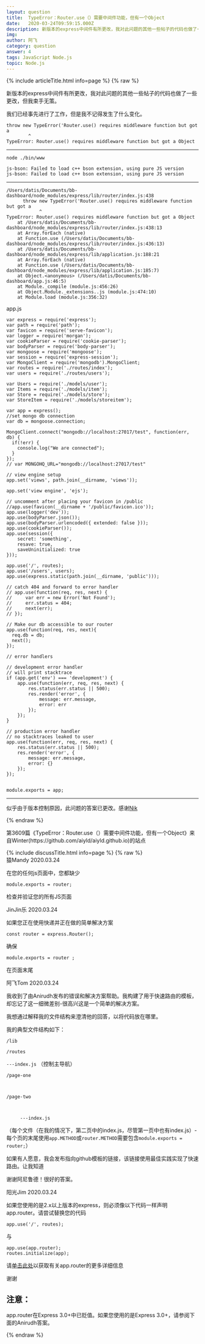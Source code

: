 ```yaml
---
layout: question
title:  TypeError：Router.use（）需要中间件功能，但有一个Object
date:   2020-03-24T09:59:15.000Z
description: 新版本的express中间件有所更改，我对此问题的其他一些帖子的代码也做了一些更改，但我束手无策。我们已经事先进行了工作，但是我不记得发生了什么变化。...
img: 
author: 阿飞
category: question
answer: 4
tags: JavaScript Node.js
topic: Node.js
---
```

<div class="article-root">
  <div class="article">
    {% include articleTitle.html info=page %}
    {% raw %}
    <div class="article-content"><p><font style="vertical-align: inherit;"><font style="vertical-align: inherit;">新版本的express中间件有所更改，我对此问题的其他一些帖子的代码也做了一些更改，但我束手无策。</font></font></p>

<p><font style="vertical-align: inherit;"><font style="vertical-align: inherit;">我们已经事先进行了工作，但是我不记得发生了什么变化。 </font></font></p>

<pre class="lang-none prettyprint-override"><code>throw new TypeError('Router.use() requires middleware function but got a<font></font>
        ^<font></font>
TypeError: Router.use() requires middleware function but got a Object<font></font>
</code></pre>

<hr>

<pre class="lang-none prettyprint-override"><code>node ./bin/www<font></font>
<font></font>
js-bson: Failed to load c++ bson extension, using pure JS version<font></font>
js-bson: Failed to load c++ bson extension, using pure JS version<font></font>
</code></pre>

<hr>

<pre><code>/Users/datis/Documents/bb-dashboard/node_modules/express/lib/router/index.js:438<font></font>
      throw new TypeError('Router.use() requires middleware function but got a<font></font>
            ^<font></font>
TypeError: Router.use() requires middleware function but got a Object<font></font>
    at /Users/datis/Documents/bb-dashboard/node_modules/express/lib/router/index.js:438:13<font></font>
    at Array.forEach (native)<font></font>
    at Function.use (/Users/datis/Documents/bb-dashboard/node_modules/express/lib/router/index.js:436:13)<font></font>
    at /Users/datis/Documents/bb-dashboard/node_modules/express/lib/application.js:188:21<font></font>
    at Array.forEach (native)<font></font>
    at Function.use (/Users/datis/Documents/bb-dashboard/node_modules/express/lib/application.js:185:7)<font></font>
    at Object.&lt;anonymous&gt; (/Users/datis/Documents/bb-dashboard/app.js:46:5)<font></font>
    at Module._compile (module.js:456:26)<font></font>
    at Object.Module._extensions..js (module.js:474:10)<font></font>
    at Module.load (module.js:356:32)<font></font>
</code></pre>

<p><font style="vertical-align: inherit;"><font style="vertical-align: inherit;">app.js</font></font></p>

<pre><code>var express = require('express');<font></font>
var path = require('path');<font></font>
var favicon = require('serve-favicon');<font></font>
var logger = require('morgan');<font></font>
var cookieParser = require('cookie-parser');<font></font>
var bodyParser = require('body-parser');<font></font>
var mongoose = require('mongoose');<font></font>
var session = require('express-session');<font></font>
var MongoClient = require('mongodb').MongoClient;<font></font>
var routes = require('./routes/index');<font></font>
var users = require('./routes/users');<font></font>
<font></font>
var Users = require('./models/user');<font></font>
var Items = require('./models/item');<font></font>
var Store = require('./models/store');<font></font>
var StoreItem = require('./models/storeitem');<font></font>
<font></font>
var app = express();<font></font>
//set mongo db connection<font></font>
var db = mongoose.connection; <font></font>
<font></font>
MongoClient.connect("mongodb://localhost:27017/test", function(err, db) {<font></font>
  if(!err) {<font></font>
    console.log("We are connected");<font></font>
  }<font></font>
});<font></font>
// var MONGOHQ_URL="mongodb://localhost:27017/test" <font></font>
<font></font>
// view engine setup<font></font>
app.set('views', path.join(__dirname, 'views'));<font></font>
<font></font>
app.set('view engine', 'ejs');<font></font>
<font></font>
// uncomment after placing your favicon in /public<font></font>
//app.use(favicon(__dirname + '/public/favicon.ico'));<font></font>
app.use(logger('dev'));<font></font>
app.use(bodyParser.json());<font></font>
app.use(bodyParser.urlencoded({ extended: false }));<font></font>
app.use(cookieParser());<font></font>
app.use(session({<font></font>
    secret: 'something',<font></font>
    resave: true,<font></font>
    saveUninitialized: true<font></font>
}));<font></font>
<font></font>
app.use('/', routes);<font></font>
app.use('/users', users);<font></font>
app.use(express.static(path.join(__dirname, 'public')));<font></font>
<font></font>
// catch 404 and forward to error handler<font></font>
// app.use(function(req, res, next) {<font></font>
//     var err = new Error('Not Found');<font></font>
//     err.status = 404;<font></font>
//     next(err);<font></font>
// });<font></font>
<font></font>
// Make our db accessible to our router<font></font>
app.use(function(req, res, next){<font></font>
  req.db = db;<font></font>
  next();<font></font>
});<font></font>
<font></font>
// error handlers<font></font>
<font></font>
// development error handler<font></font>
// will print stacktrace<font></font>
if (app.get('env') === 'development') {<font></font>
    app.use(function(err, req, res, next) {<font></font>
        res.status(err.status || 500);<font></font>
        res.render('error', {<font></font>
            message: err.message,<font></font>
            error: err<font></font>
        });<font></font>
    });<font></font>
}<font></font>
<font></font>
// production error handler<font></font>
// no stacktraces leaked to user<font></font>
app.use(function(err, req, res, next) {<font></font>
    res.status(err.status || 500);<font></font>
    res.render('error', {<font></font>
        message: err.message,<font></font>
        error: {}<font></font>
    });<font></font>
});<font></font>
<font></font>
<font></font>
module.exports = app;<font></font>
</code></pre>

<hr>

<p><font style="vertical-align: inherit;"><font style="vertical-align: inherit;">似乎由于版本控制原因，此问题的答案已更改。</font><font style="vertical-align: inherit;">感谢</font></font><a href="https://github.com/expressjs/express/wiki/Migrating-from-3.x-to-4.x"><font style="vertical-align: inherit;"><font style="vertical-align: inherit;">Nik</font></font></a></p></div>
    {% endraw %}
  </div>
  <p class="winter_mark">第3609篇《TypeError：Router.use（）需要中间件功能，但有一个Object》来自Winter(https://github.com/aiyld/aiyld.github.io)的站点</p>
  <div class="discuss-wrapper">
    {% include discussTitle.html info=page %}
    {% raw %}
    <div class="discuss-item">
        <div class="discuss-parent">
          <div class="discuss-meta">
            <span class="discuss-user">猿Mandy</span>
            <span class="discuss-time">2020.03.24</span>
          </div>
          <div class="discuss-comment"><p><font style="vertical-align: inherit;"><font style="vertical-align: inherit;">在您的任何js页面中，您都缺少 </font></font></p>

<pre><code>module.exports = router;
</code></pre>

<p><font style="vertical-align: inherit;"><font style="vertical-align: inherit;">检查并验证您的所有JS页面 </font></font></p></div>
        </div></div><div class="discuss-item">
        <div class="discuss-parent">
          <div class="discuss-meta">
            <span class="discuss-user">JinJin乐</span>
            <span class="discuss-time">2020.03.24</span>
          </div>
          <div class="discuss-comment"><p><font style="vertical-align: inherit;"><font style="vertical-align: inherit;">如果您正在使用快递并正在做的简单解决方案 </font></font></p>

<pre><code>const router = express.Router();
</code></pre>

<p><font style="vertical-align: inherit;"><font style="vertical-align: inherit;">确保 </font></font></p>

<pre><code>module.exports = router ;
</code></pre>

<p><font style="vertical-align: inherit;"><font style="vertical-align: inherit;">在页面末尾</font></font></p></div>
        </div></div><div class="discuss-item">
        <div class="discuss-parent">
          <div class="discuss-meta">
            <span class="discuss-user">阿飞Tom</span>
            <span class="discuss-time">2020.03.24</span>
          </div>
          <div class="discuss-comment"><p><font style="vertical-align: inherit;"><font style="vertical-align: inherit;">我收到了由Anirudh发布的错误和解决方案帮助。</font><font style="vertical-align: inherit;">我构建了用于快速路由的模板，却忘记了这一细微差别-很高兴这是一个简单的解决方案。</font></font></p>

<p><font style="vertical-align: inherit;"><font style="vertical-align: inherit;">我想通过解释我的文件结构来澄清他的回答，以将代码放在哪里。 </font></font></p>

<p><font style="vertical-align: inherit;"><font style="vertical-align: inherit;">我的典型文件结构如下：</font></font></p>

<pre><code>/lib<font></font>
<font></font>
/routes<font></font>
</code></pre>

<p><code>---index.js</code><font style="vertical-align: inherit;"><font style="vertical-align: inherit;"> （控制主导航）</font></font></p>

<pre><code>/page-one<font></font>
<font></font>
<font></font>
<font></font>
/page-two<font></font>
<font></font>
<font></font>
<font></font>
     ---index.js<font></font>
</code></pre>

<p><font style="vertical-align: inherit;"><font style="vertical-align: inherit;">（每个文件（在我的情况下，第二页中的index.js，尽管第一页中也有index.js）-每个页</font><font style="vertical-align: inherit;">的末尾</font><font style="vertical-align: inherit;">使用</font></font><code>app.METHOD</code><font style="vertical-align: inherit;"><font style="vertical-align: inherit;">或</font></font><code>router.METHOD</code><font style="vertical-align: inherit;"><font style="vertical-align: inherit;">需要包含</font></font><code>module.exports = router;</code><font style="vertical-align: inherit;"><font style="vertical-align: inherit;">）</font></font></p>

<p><font style="vertical-align: inherit;"><font style="vertical-align: inherit;">如果有人愿意，我会发布指向github模板的链接，该链接使用最佳实践实现了快速路由。</font><font style="vertical-align: inherit;">让我知道</font></font></p>

<p><font style="vertical-align: inherit;"><font style="vertical-align: inherit;">谢谢阿尼鲁德！</font><font style="vertical-align: inherit;">很好的答案。</font></font></p></div>
        </div></div><div class="discuss-item">
        <div class="discuss-parent">
          <div class="discuss-meta">
            <span class="discuss-user">阳光Jim</span>
            <span class="discuss-time">2020.03.24</span>
          </div>
          <div class="discuss-comment"><p><font style="vertical-align: inherit;"><font style="vertical-align: inherit;">如果您使用的是2.x以上版本的express，则必须像以下代码一样声明app.router。</font><font style="vertical-align: inherit;">请尝试替换您的代码</font></font></p>

<pre><code>app.use('/', routes);
</code></pre>

<p><font style="vertical-align: inherit;"><font style="vertical-align: inherit;">与 </font></font></p>

<pre><code>app.use(app.router);<font></font>
routes.initialize(app);<font></font>
</code></pre>

<p><font style="vertical-align: inherit;"><font style="vertical-align: inherit;">请</font></font><a href="https://stackoverflow.com/questions/13254549/in-express-what-does-app-router-do-exactly"><font style="vertical-align: inherit;"><font style="vertical-align: inherit;">单击此处</font></font></a><font style="vertical-align: inherit;"><font style="vertical-align: inherit;">以获取有关app.router的更多详细信息</font></font></p>

<p><font style="vertical-align: inherit;"><font style="vertical-align: inherit;">谢谢</font></font></p>

<h2><font style="vertical-align: inherit;"><font style="vertical-align: inherit;">注意：</font></font></h2>

<p><font style="vertical-align: inherit;"><font style="vertical-align: inherit;">app.router在Express 3.0+中已贬值。</font><font style="vertical-align: inherit;">如果您使用的是Express 3.0+，请参阅下面的Anirudh答案。</font></font></p></div>
        </div></div>
    {% endraw %}
  </div>
<div>
